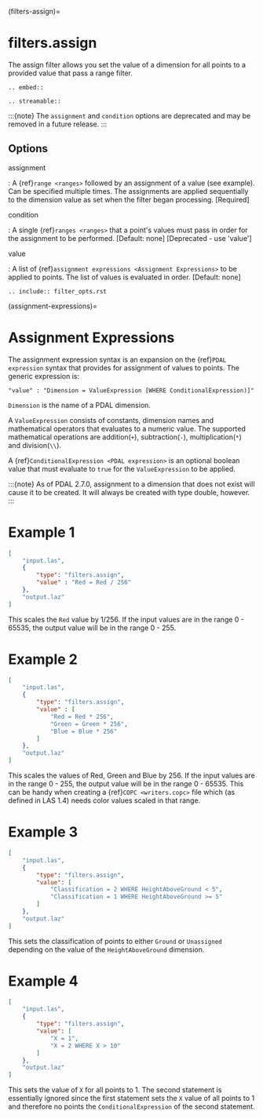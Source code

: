 (filters-assign)=

# filters.assign

The assign filter allows you set the value of a dimension for all points
to a provided value that pass a range filter.

```{eval-rst}
.. embed::
```

```{eval-rst}
.. streamable::
```

:::{note}
The `assignment` and `condition` options are deprecated and may be removed in a
future release.
:::

## Options

assignment

: A {ref}`range <ranges>` followed by an assignment of a value (see example).
  Can be specified multiple times.  The assignments are applied sequentially
  to the dimension value as set when the filter began processing. \[Required\]

condition

: A single {ref}`ranges <ranges>` that a point's values must pass in order
  for the assignment to be performed. \[Default: none\] \[Deprecated - use 'value'\]

value

: A list of {ref}`assignment expressions <Assignment Expressions>` to be applied to points.
  The list of values is evaluated in order. \[Default: none\]

```{eval-rst}
.. include:: filter_opts.rst
```

(assignment-expressions)=

# Assignment Expressions

The assignment expression syntax is an expansion on the {ref}`PDAL expression` syntax
that provides for assignment of values to points. The generic expression is:

```
"value" : "Dimension = ValueExpression [WHERE ConditionalExpression)]"
```

`Dimension` is the name of a PDAL dimension.

A `ValueExpression` consists of constants, dimension names and mathematical operators
that evaluates to a numeric value.  The supported mathematical operations are addition(`+`),
subtraction(`-`), multiplication(`*`) and division(`\\`).

A {ref}`ConditionalExpression <PDAL expression>` is an optional boolean value that must
evaluate to `true` for the `ValueExpression` to be applied.

:::{note}
As of PDAL 2.7.0, assignment to a dimension that does not exist will cause
it to be created. It will always be created with type double, however.
:::

# Example 1

```json
[
    "input.las",
    {
        "type": "filters.assign",
        "value" : "Red = Red / 256"
    },
    "output.laz"
]
```

This scales the `Red` value by 1/256. If the input values are in the range 0 - 65535, the output
value will be in the range 0 - 255.

# Example 2

```json
[
    "input.las",
    {
        "type": "filters.assign",
        "value" : [
            "Red = Red * 256",
            "Green = Green * 256",
            "Blue = Blue * 256"
        ]
    },
    "output.laz"
]
```

This scales the values of Red, Green and Blue by 256. If the input values are in the range 0 - 255, the output
value will be in the range 0 - 65535. This can be handy when creating a {ref}`COPC <writers.copc>` file which
(as defined in LAS 1.4) needs color values scaled in that range.

# Example 3

```json
[
    "input.las",
    {
        "type": "filters.assign",
        "value": [
            "Classification = 2 WHERE HeightAboveGround < 5",
            "Classification = 1 WHERE HeightAboveGround >= 5"
        ]
    },
    "output.laz"
]
```

This sets the classification of points to either `Ground` or `Unassigned` depending on the
value of the `HeightAboveGround` dimension.

# Example 4

```json
[
    "input.las",
    {
        "type": "filters.assign",
        "value": [
            "X = 1",
            "X = 2 WHERE X > 10"
        ]
    },
    "output.laz"
]
```

This sets the value of `X` for all points to 1. The second statement is essentially ignored
since the first statement sets the `X` value of all points to 1 and therefore no points
the `ConditionalExpression` of the second statement.
